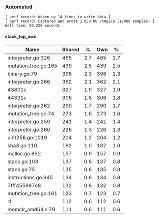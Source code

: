### Automated

```
[ perf record: Woken up 14 times to write data ]
[ perf record: Captured and wrote 3.658 MB /tmp2/p (17400 samples) ]
Wall time: 89.220 seconds
```

#### stack_top_own

Name                                             | Shared |   %   | Own |   %
-------------------------------------------------|--------|-------|-----|------
interpreter.go:326                               |    465 |   2.7 | 465 |   2.7
mutation_tree.go:165                             |    439 |   2.5 | 439 |   2.5
binary.go:79                                     |    398 |   2.3 | 398 |   2.3
interpreter.go:266                               |    362 |   2.1 | 362 |   2.1
43801c                                           |    327 |   1.9 | 327 |   1.9
44331c                                           |    306 |   1.8 | 306 |   1.8
interpreter.go:262                               |    290 |   1.7 | 290 |   1.7
mutation_tree.go:74                              |    273 |   1.6 | 273 |   1.6
interpreter.go:259                               |    241 |   1.4 | 241 |   1.4
interpreter.go:260                               |    226 |   1.3 | 226 |   1.3
uint256.go:1019                                  |    204 |   1.2 | 204 |   1.2
sha3.go:110                                      |    182 |   1.0 | 182 |   1.0
malloc.go:852                                    |    157 |   0.9 | 157 |   0.9
stack.go:103                                     |    137 |   0.8 | 137 |   0.8
stack.go:75                                      |    135 |   0.8 | 135 |   0.8
instructions.go:945                              |    134 |   0.8 | 134 |   0.8
7fff455987c8                                     |    132 |   0.8 | 132 |   0.8
mutation_tree.go:161                             |    123 |   0.7 | 123 |   0.7
<autogenerated>:1                                |    112 |   0.6 | 112 |   0.6
memclr_amd64.s:79                                |    111 |   0.6 | 111 |   0.6
